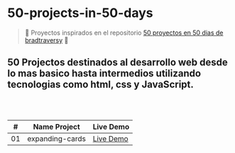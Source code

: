 # 50-projects-in-50-days
>:construction: Proyectos inspirados en el repositorio [50 proyectos en 50 dias de bradtraversy](https://github.com/bradtraversy/50projects50days)  :construction:
## 50 Projectos destinados al desarrollo web desde lo mas basico hasta intermedios utilizando tecnologias como html, css y JavaScript.
<br/>
<br/>


| #  | Name Project | Live Demo |
| -- | ------------- | ------------- |
| 01  | expanding-cards  | [Live Demo](https://doblezz.github.io/50-projects-in-50-days/expanding-cards/) |

